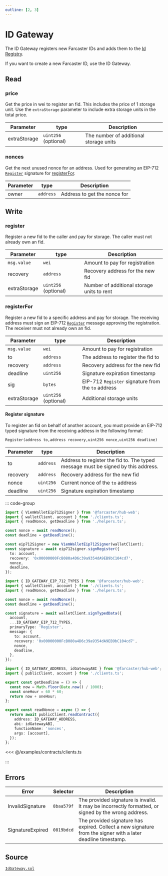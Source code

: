 ```yaml
---
outline: [2, 3]
---
```


# ID Gateway

The ID Gateway registers new Farcaster IDs and adds them to the [Id Registry](/reference/contracts/reference/id-registry.md).

If you want to create a new Farcaster ID, use the ID Gateway.

## Read

### price

Get the price in wei to register an fid. This includes the price of 1 storage unit. Use the `extraStorage` parameter to include extra storage units in the total price.

| Parameter    | type                 | Description                            |
| ------------ | -------------------- | -------------------------------------- |
| extraStorage | `uint256` (optional) | The number of additional storage units |

### nonces

Get the next unused nonce for an address. Used for generating an EIP-712 [`Register`](#register-signature) signature for [registerFor](#registerfor).

| Parameter | type      | Description                  |
| --------- | --------- | ---------------------------- |
| owner     | `address` | Address to get the nonce for |

## Write

### register

Register a new fid to the caller and pay for storage. The caller must not already own an fid.

| Parameter    | type                 | Description                                |
| ------------ | -------------------- | ------------------------------------------ |
| `msg.value`  | `wei`                | Amount to pay for registration             |
| recovery     | `address`            | Recovery address for the new fid           |
| extraStorage | `uint256` (optional) | Number of additional storage units to rent |

### registerFor

Register a new fid to a specific address and pay for storage. The receiving
address must sign an EIP-712 [`Register`](#register-signature) message approving the registration. The receiver must not already own an fid.

| Parameter    | type                 | Description                                        |
| ------------ | -------------------- | -------------------------------------------------- |
| `msg.value`  | `wei`                | Amount to pay for registration                     |
| to           | `address`            | The address to register the fid to                 |
| recovery     | `address`            | Recovery address for the new fid                   |
| deadline     | `uint256`            | Signature expiration timestamp                     |
| sig          | `bytes`              | EIP-712 `Register` signature from the `to` address |
| extraStorage | `uint256` (optional) | Additional storage units                           |

#### Register signature

To register an fid on behalf of another account, you must provide an EIP-712 typed signature from the receiving address in the following format:

`Register(address to,address recovery,uint256 nonce,uint256 deadline)`

| Parameter | type      | Description                                                                       |
| --------- | --------- | --------------------------------------------------------------------------------- |
| to        | `address` | Address to register the fid to. The typed message must be signed by this address. |
| recovery  | `address` | Recovery address for the new fid                                                  |
| nonce     | `uint256` | Current nonce of the `to` address                                                 |
| deadline  | `uint256` | Signature expiration timestamp                                                    |

::: code-group

```ts [@farcaster/hub-web]
import { ViemWalletEip712Signer } from '@farcaster/hub-web';
import { walletClient, account } from './clients.ts';
import { readNonce, getDeadline } from './helpers.ts';

const nonce = await readNonce();
const deadline = getDeadline();

const eip712Signer = new ViemWalletEip712Signer(walletClient);
const signature = await eip712signer.signRegister({
  to: account,
  recovery: '0x00000000FcB080a4D6c39a9354dA9EB9bC104cd7',
  nonce,
  deadline,
});
```

```ts [Viem]
import { ID_GATEWAY_EIP_712_TYPES } from '@farcaster/hub-web';
import { walletClient, account } from './clients.ts';
import { readNonce, getDeadline } from './helpers.ts';

const nonce = await readNonce();
const deadline = getDeadline();

const signature = await walletClient.signTypedData({
  account,
  ...ID_GATEWAY_EIP_712_TYPES,
  primaryType: 'Register',
  message: {
    to: account,
    recovery: '0x00000000FcB080a4D6c39a9354dA9EB9bC104cd7',
    nonce,
    deadline,
  },
});
```

```ts [helpers.ts]
import { ID_GATEWAY_ADDRESS, idGatewayABI } from '@farcaster/hub-web';
import { publicClient, account } from './clients.ts';

export const getDeadline = () => {
  const now = Math.floor(Date.now() / 1000);
  const oneHour = 60 * 60;
  return now + oneHour;
};

export const readNonce = async () => {
  return await publicClient.readContract({
    address: ID_GATEWAY_ADDRESS,
    abi: idGatewayABI,
    functionName: 'nonces',
    args: [account],
  });
};
```

<<< @/examples/contracts/clients.ts

:::

## Errors

| Error            | Selector   | Description                                                                                                  |
| ---------------- | ---------- | ------------------------------------------------------------------------------------------------------------ |
| InvalidSignature | `8baa579f` | The provided signature is invalid. It may be incorrectly formatted, or signed by the wrong address.          |
| SignatureExpired | `0819bdcd` | The provided signature has expired. Collect a new signature from the signer with a later deadline timestamp. |

## Source

[`IdGateway.sol`](https://github.com/farcasterxyz/contracts/blob/1aceebe916de446f69b98ba1745a42f071785730/src/IdGateway.sol)
